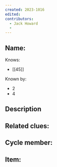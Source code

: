 ```yaml
---
created: 2023-1016
edited:
contributors:
  - Jack Howard
  - 
---
```


Name:
- 

Knows:
- [[45]]

Known by:
- 2
- 4

Description
- 

Related clues:
- 
Cycle member:
- 
Item:
- 




